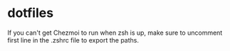 # dotfiles
If you can't get Chezmoi to run when zsh is up, make sure to uncomment first line in the .zshrc file to export the paths.
